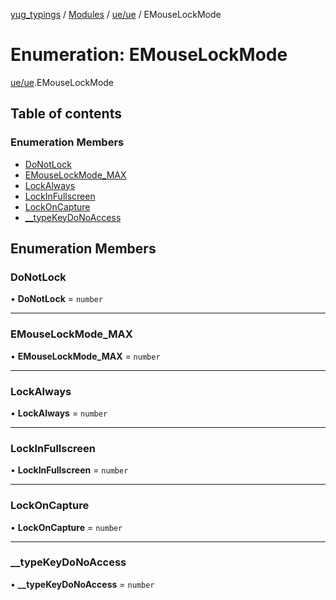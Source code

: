 [yug_typings](../README.md) / [Modules](../modules.md) / [ue/ue](../modules/ue_ue.md) / EMouseLockMode

# Enumeration: EMouseLockMode

[ue/ue](../modules/ue_ue.md).EMouseLockMode

## Table of contents

### Enumeration Members

- [DoNotLock](ue_ue.EMouseLockMode.md#donotlock)
- [EMouseLockMode\_MAX](ue_ue.EMouseLockMode.md#emouselockmode_max)
- [LockAlways](ue_ue.EMouseLockMode.md#lockalways)
- [LockInFullscreen](ue_ue.EMouseLockMode.md#lockinfullscreen)
- [LockOnCapture](ue_ue.EMouseLockMode.md#lockoncapture)
- [\_\_typeKeyDoNoAccess](ue_ue.EMouseLockMode.md#__typekeydonoaccess)

## Enumeration Members

### DoNotLock

• **DoNotLock** = `number`

___

### EMouseLockMode\_MAX

• **EMouseLockMode\_MAX** = `number`

___

### LockAlways

• **LockAlways** = `number`

___

### LockInFullscreen

• **LockInFullscreen** = `number`

___

### LockOnCapture

• **LockOnCapture** = `number`

___

### \_\_typeKeyDoNoAccess

• **\_\_typeKeyDoNoAccess** = `number`
